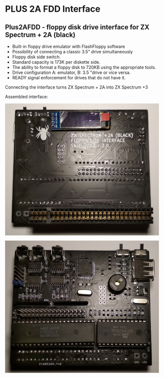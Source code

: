 # PLUS 2A FDD Interface
## Plus2AFDD - floppy disk drive interface for ZX Spectrum + 2A (black)

* Built-in floppy drive emulator with FlashFloppy software
* Possibility of connecting a classic 3.5" drive simultaneously
* Floppy disk side switch.
* Standard capacity is 173K per diskette side.
* The ability to format a floppy disk to 720KB using the appropriate tools.
* Drive configuration A: emulator, B: 3.5 "drive or vice versa.
* READY signal enforcement for drives that do not have it.

Connecting the interface turns ZX Spectrum + 2A into ZX Spectrum +3

Assembled interface:
 
![Plus 2A FDD Front](/photos/plus2fdd_01.jpg)

![Plus 2A FDD Back](/photos/plus2fdd_02.jpg)

